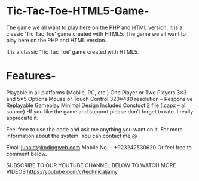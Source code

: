 # Tic-Tac-Toe-HTML5-Game-
The game we all want to play here on the PHP and HTML version.  It is a classic ‘Tic Tac Toe’ game created with HTML5.
The game we all want to play here on the PHP and HTML version.

It is a classic ‘Tic Tac Toe’ game created with HTML5.

# Features-
Playable in all platforms (Mobile, PC, etc.)
One Player or Two Players
3×3 and 5×5 Options
Mouse or Touch Control
320×480 resolution – Responsive
Replayable Gameplay
Minimal Design
Included Constuct 2 file (.capx – all source)
-If you like the game and support please don’t forget to rate. I really appreciate it.

Feel feee to use the code and ask me anything you want on it.
For more information about the system. You can contact me @

Email junaid@kodingweb.com
Mobile No. – +923242530620
Or feel free to comment below.

SUBSCRIBE TO OUR YOUTUBE CHANNEL BELOW TO WATCH MORE VIDEOS
https://youtube.com/c/technicaljainy
